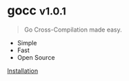 # gocc <small>v1.0.1</small>

> Go Cross-Compilation made easy.

- Simple
- Fast
- Open Source

[Installation](#installation)
